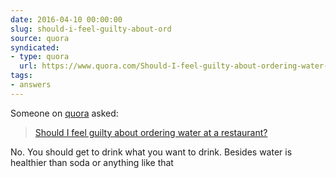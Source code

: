```yaml
---
date: 2016-04-10 00:00:00
slug: should-i-feel-guilty-about-ord
source: quora
syndicated:
- type: quora
  url: https://www.quora.com/Should-I-feel-guilty-about-ordering-water-at-a-restaurant/answer/Roy-Tang
tags:
- answers
---
```


Someone on [quora](https://quora.com) asked:

> [Should I feel guilty about ordering water at a restaurant?](https://www.quora.com/Should-I-feel-guilty-about-ordering-water-at-a-restaurant/answer/Roy-Tang)


No. You should get to drink what you want to drink. Besides water is healthier than soda or anything like that